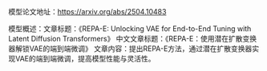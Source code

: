 模型论文地址：https://arxiv.org/abs/2504.10483

模型概述：文章标题：《REPA-E: Unlocking VAE for End-to-End Tuning with Latent Diffusion Transformers》
中文文章标题：《REPA-E：使用潜在扩散变换器解锁VAE的端到端微调》
文章内容：提出REPA-E方法，通过潜在扩散变换器实现VAE的端到端微调，提高模型性能与灵活性。
